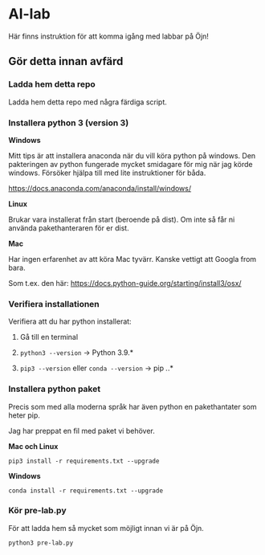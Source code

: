 # AI-lab

Här finns instruktion för att komma igång med labbar på Öjn!

## Gör detta innan avfärd

### Ladda hem detta repo
Ladda hem detta repo med några färdiga script. 

### Installera python 3 (version 3)

**Windows**

Mitt tips är att installera anaconda när du vill köra python på windows. 
Den pakteringen av python fungerade mycket smidagare för mig när jag körde windows.
Försöker hjälpa till med lite instruktioner för båda.

https://docs.anaconda.com/anaconda/install/windows/


**Linux**

Brukar vara installerat från start (beroende på dist).
Om inte så får ni använda pakethanteraren för er dist.


**Mac**

Har ingen erfarenhet av att köra Mac tyvärr. Kanske vettigt att Googla from bara.

Som t.ex. den här: https://docs.python-guide.org/starting/install3/osx/


### Verifiera installationen
Verifiera att du har python installerat:

1. Gå till en terminal

2. `python3 --version` -> Python 3.9.*

3. `pip3 --version` eller `conda --version` -> pip *.*.*

### Installera python paket
Precis som med alla moderna språk har även python en pakethantater som heter pip.

Jag har preppat en fil med paket vi behöver.

**Mac och Linux**

`pip3 install -r requirements.txt --upgrade`

**Windows**

`conda install -r requirements.txt --upgrade`


### Kör pre-lab.py
För att ladda hem så mycket som möjligt innan vi är på Öjn.

`python3 pre-lab.py`



